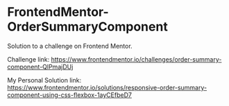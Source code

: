 # FrontendMentor-OrderSummaryComponent
Solution to a challenge on Frontend Mentor.

Challenge link: https://www.frontendmentor.io/challenges/order-summary-component-QlPmajDUj

My Personal Solution link: https://www.frontendmentor.io/solutions/responsive-order-summary-component-using-css-flexbox-1ayCEfbeD7
